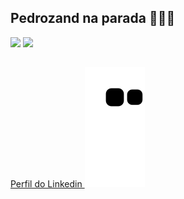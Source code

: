 ## Pedrozand na parada 🥶👨‍💻 
 
 <div>	
  <img height="150em" src="https://github-readme-stats.vercel.app/api?username=pedrozand&show_icons=true&count_private=true&theme=react&hide_border=true&bg_color=1F222E&title_color=79ff97&icon_color=79ff97" />
  <img height="150em" src="https://github-readme-stats.vercel.app/api/top-langs/?username=pedrozand&exclude_repo=machine-learning&langs_count=8&layout=compact&theme=react&hide_border=true&bg_color=1F222E&title_color=79ff97&icon_color=79ff97"/><br>
</div>

  
##
 
<div> 

  <a href="https://www.linkedin.com/in/pedro-oliveira-644718206/"> Perfil do Linkedin </a>
  ![Snake animation](https://github.com/rafaballerini/rafaballerini/blob/output/github-contribution-grid-snake.svg)
</div>
